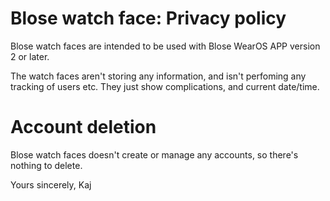# Blose watch face: Privacy policy

Blose watch faces are intended to be used with Blose WearOS APP version 2 or later. 

The watch faces aren't storing any information, and isn't perfoming any tracking of users etc. They just show complications, and current date/time.

# Account deletion

Blose watch faces doesn't create or manage any accounts, so there's nothing to delete.

Yours sincerely,
Kaj
